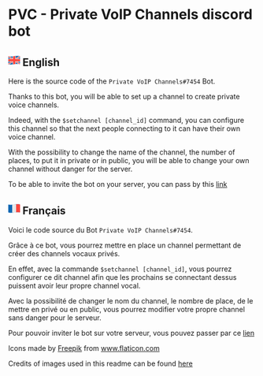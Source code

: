# PVC - Private VoIP Channels discord bot

## ![EN](.images/greatbritainflag.png) English

Here is the source code of the `Private VoIP Channels#7454` Bot. 

Thanks to this bot, you will be able to set up a channel to create private voice channels.

Indeed, with the `$setchannel [channel_id]` command, you can configure this channel so that the next people connecting to it can have their own voice channel.

With the possibility to change the name of the channel, the number of places, to put it in private or in public,
you will be able to change your own channel without danger for the server.

To be able to invite the bot on your server, you can pass 
by this [link](https://discord.com/oauth2/authorize?client_id=764311685355274251&scope=bot&permissions=16777232)


## ![FR](.images/franceflag.png) Français

Voici le code source du Bot `Private VoIP Channels#7454`. 

Grâce à ce bot, vous pourrez mettre en place un channel permettant de créer des channels vocaux privés.

En effet, avec la commande `$setchannel [channel_id]`, vous pourrez configurer ce dit channel afin que les prochains se connectant dessus puissent avoir leur propre channel vocal.

Avec la possibilité de changer le nom du channel, le nombre de place, de le mettre en privé ou en public,
vous pourrez modifier votre propre channel sans danger pour le serveur.

Pour pouvoir inviter le bot sur votre serveur, vous pouvez passer 
par ce [lien](https://discord.com/oauth2/authorize?client_id=764311685355274251&scope=bot&permissions=16777232)

<div>Icons made by <a href="https://www.flaticon.com/authors/freepik" title="Freepik">Freepik</a> from <a href="https://www.flaticon.com/" title="Flaticon">www.flaticon.com</a></div>

Credits of images used in this readme can be found [here](.images/README.md)
